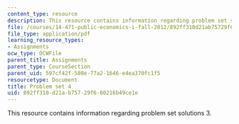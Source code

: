 ```yaml
---
content_type: resource
description: This resource contains information regarding problem set solutions 3.
file: /courses/14-471-public-economics-i-fall-2012/892ff310d21ab75729f660216b49ce1e_MIT14_471F12_pset4.pdf
file_type: application/pdf
learning_resource_types:
- Assignments
ocw_type: OCWFile
parent_title: Assignments
parent_type: CourseSection
parent_uid: 597cf42f-580e-77a2-1646-e4ea370fc1f5
resourcetype: Document
title: Problem set 4
uid: 892ff310-d21a-b757-29f6-60216b49ce1e
---
```

This resource contains information regarding problem set solutions 3.

